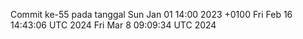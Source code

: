 Commit ke-55 pada tanggal Sun Jan 01 14:00 2023 +0100
Fri Feb 16 14:43:06 UTC 2024
Fri Mar  8 09:09:34 UTC 2024
